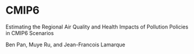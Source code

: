 # CMIP6

Estimating the Regional Air Quality and Health Impacts of Pollution Policies in CMIP6 Scenarios

Ben Pan, Muye Ru, and Jean-Francois Lamarque
